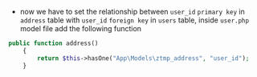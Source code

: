 - now we have to set the relationship between `user_id`
  `primary key` in `address` table with `user_id` `foreign key` in `users` table,
  inside `user.php` model file add the following function

````php
public function address()
    {
        return $this->hasOne("App\Models\ztmp_address", "user_id");
    }
````